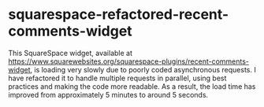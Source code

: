 # squarespace-refactored-recent-comments-widget
This SquareSpace widget, available at https://www.squarewebsites.org/squarespace-plugins/recent-comments-widget, is loading very slowly due to poorly coded asynchronous requests. I have refactored it to handle multiple requests in parallel, using best practices and making the code more readable. As a result, the load time has improved from approximately 5 minutes to around 5 seconds.
